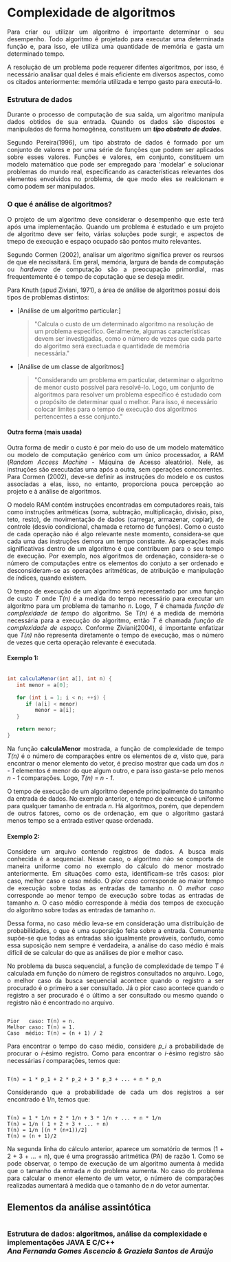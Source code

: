 # Complexidade de algoritmos

<p align="justify">Para criar ou utilizar um algoritmo é importante determinar o seu desempenho. Todo algoritmo é projetado para executar uma determinada função e, para isso, ele utiliza uma quantidade de memória e gasta um determinado tempo.</p>

<p align="justify">A resolução de um problema pode requerer difentes algoritmos, por isso, é necessário analisar qual deles é mais eficiente em diversos aspectos, como os citados anteriormente: memória utilizada e tempo gasto para executá-lo.</p>

### Estrutura de dados
<p align="justify">Durante o processo de computação de sua saída, um algoritmo manipula dados obtidos de sua entrada. Quando os dados são dispostos e manipulados de forma homogênea, constituem um <i><strong>tipo abstrato de dados</strong></i>.</p>

<p align="justify">Segundo Pereira(1996), um tipo abstrato de dados é formado por um conjunto de valores e por uma série de funções que podem ser aplicados sobre esses valores. Funções e valores, em conjunto, constituem um modelo matemático que pode ser empregado para 'modelar' e solucionar problemas do mundo real, especificando as características relevantes dos elementos envolvidos no problema, de que modo eles se realcionam e como podem ser manipulados. </p>

### O que é análise de algoritmos?
<p align="justify">O projeto de um algoritmo deve considerar o desempenho que este terá após uma implementação. Quando um problema é estudado e um projeto de algoritmo deve ser feito, várias soluções pode surgir, e aspectos de tmepo de execução e espaço ocupado são pontos muito relevantes. </p>

<p align="justify">Segundo Cormen (2002), analisar um algoritmo significa prever os reursos de que ele necissitará. Em geral, memória, largura de banda de computação ou <i>hardware</i> de computação são a preocupação primordial, mas frequentemente é o tempo de coputação que se deseja medir. </p>

Para Knuth (apud Ziviani, 1971), a área de análise de algoritmos possui dois tipos de problemas distintos:
   * [Análise de um algoritmo particular:]
      > "Calcula o custo de um determinado algoritmo na resolução de um problema específico. Geralmente, algumas características devem ser investigadas, como o número de vezes que cada parte do algoritmo será exectuada e quantidade de memória necessária."
   * [Análise de um classe de algoritmos:]
      > "Considerando um problema em particular, determinar o algoritmo de menor custo possível para resolvê-lo. Logo, um conjunto de algoritmos para resolver um problema específico é estudado com o propósito de determinar qual o melhor. Para isso, é necessário colocar limites para o tempo de execução dos algoritmos pertencentes a esse conjunto."

#### Outra forma (mais usada)
<p align="justify">Outra forma de medir o custo é por meio do uso de um modelo matemático ou modelo de computação genérico com um único processador, a RAM (<i>Random Access Machine </i>- Máquina de Acesso aleatório). Nele, as instruções são executadas uma após a outra, sem operações concorrentes. Para Cormen (2002), deve-se definir as instruções do modelo e os custos associadas a elas, isso, no entanto, proporciona pouca percepção ao projeto e à análise de algoritmos. </p>
<p align="justify">O modelo RAM contém instruções encontradas em computadores reais, tais como instruções aritméticas (soma, subtração, multiplicação, divisão, piso, teto, resto), de movimentação de dados (carregar, armazenar, copiar), de controle (desvio condicional, chamada e retorno de funções). Como o custo de cada operação não é algo relevante neste momento, considera-se que cada uma das instruções demora um tempo constante. As operações mais significativas dentro de um algoritmo é que contribuem para o seu tempo de execução. Por exemplo, nos algoritmos de ordenação, considera-se o número de computações entre os elementos do conjuto a ser ordenado e desconsideram-se as operações aritméticas, de atribuição e manipulação de índices, quando existem. </p>
<p align="justify">O tempo de execução de um algoritmo será representado por uma função de custo <i>T</i> onde <i>T(n)</i> é a medida do tempo necessário para executar um algoritmo para um problema de tamanho <i>n</i>. Logo, <i>T</i> é chamada <i>função de complexidade de tempo</i> do algoritmo. Se <i>T(n)</i> é a medida de memória necessária para a execução do algoritmo, então <i>T</i> é chamada <i>função de complexidade de espaço.</i> Conforme Ziviani(2004), é importante enfatizar que <i>T(n)</i> não representa diretamente o tempo de execução, mas o número de vezes que certa operação relevante é executada. </p>

#### Exemplo 1:
```java

int calculaMenor(int a[], int n) {
   int menor = a[0];

   for (int i = 1; i < n; ++i) {
      if (a[i] < menor)
         menor = a[i];
   }

   return menor;
}

```
<p align="Justify">Na função <strong>calculaMenor</strong> mostrada, a função de complexidade de tempo <i>T(n)</i> é o número de comparações entre os elementos de <i>a</i>, visto que, para encontrar o menor elemento do vetor, é preciso mostrar que cada um dos <i>n - 1</i> elementos é menor do que algum outro, e para isso gasta-se pelo menos <i>n - 1</i> comparações. Logo, <i>T(n) = n - 1</i>. </p>
<p align="justify">O tempo de execução de um algoritmo depende principalmente do tamanho da entrada de dados. No exemplo anterior, o tempo de execução é uniforme para qualquer tamanho de entrada <i>n</i>. Há algoritmos, porém, que dependem de outros fatores, como os de ordenação, em que o algoritmo gastará menos tempo se a entrada estiver quase ordenada. </p>


#### Exemplo 2:
<p align="justify">Considere um arquivo contendo registros de dados. A busca mais conhecida é a sequencial. Nesse caso, o algoritmo não se comporta de maneira uniforme como no exemplo do cálculo do menor mostrado anteriormente. Em situações como esta, identificam-se três casos: pior caso, melhor caso e caso médio. O <i>pior caso</i> corresponde ao maior tempo de execução sobre todas as entradas de tamanho <i>n</i>. O <i>melhor caso</i> corresponde ao menor tempo de execução sobre todas as entradas de tamanho <i>n</i>. O </i>caso médio</i> corresponde à média dos tempos de execução do algoritmo sobre todas as entradas de tamanho <i>n</i>. </p>

<p align="justify">Dessa forma, no caso médio leva-se em consideração uma distribuição de probabilidades, o que é uma suporsição feita sobre a entrada. Comumente supõe-se que todas as entradas são igualmente prováveis, contudo, como essa suposição nem sempre é verdadeira, a análise do caso médio é mais difícil de se calcular do que as análises de pior e melhor caso. </p>

<p align="justify">No problema da busca sequencial, a função de complexidade de tempo <i>T</i> é calculada em função do número de registros consultados no arquivo. Logo, o melhor caso da busca sequencial acontece quando o registro a ser procurado é o primeiro a ser consultado. Já o pior caso acontece quando o registro a ser procurado é o último a ser consultado ou mesmo quando o registro não é encontrado no arquivo. </p>

```

Pior   caso: T(n) = n.
Melhor caso: T(n) = 1.
Caso  médio: T(n) = (n + 1) / 2

```

<p align="justify">Para encontrar o tempo do caso médio, considere <i>p_i</i> a probabilidade de procurar o <i>i</i>-ésimo registro. Como para encontrar o <i>i</i>-ésimo registro são necessárias <i>i</i> comparações, temos que: </p>

```

T(n) = 1 * p_1 + 2 * p_2 + 3 * p_3 + ... + n * p_n

```

<p align="justify">Considerando que a probabilidade de cada um dos registros a ser encontrado é 1/n, temos que: </p>

```

T(n) = 1 * 1/n + 2 * 1/n + 3 * 1/n + ... + n * 1/n
T(n) = 1/n ( 1 + 2 + 3 + ... + n)
T(n) = 1/n [(n * (n+1))/2]
T(n) = (n + 1)/2

```


<p align="justify">Na segunda linha do cálculo anterior, aparece um somatório de termos (1 + 2 + 3 + ... + n), que é uma prograssão aritmética (PA) de razão 1. Como se pode observar, o tempo de execução de um algoritmo aumenta à medida que o tamanho da entrada <i>n</i> do problema aumenta. No caso do problema para calcular o menor elemento de um vetor, o número de comparações realizadas aumentará à medida que o tamanho de <i>n</i> do vetor aumentar. </p>


## Elementos da análise assintótica




#
### Estrutura de dados: algoritmos, análise da complexidade e implementações JAVA E C/C++ <br> <i>Ana Fernanda Gomes Ascencio & Graziela Santos de Araújo</i>
